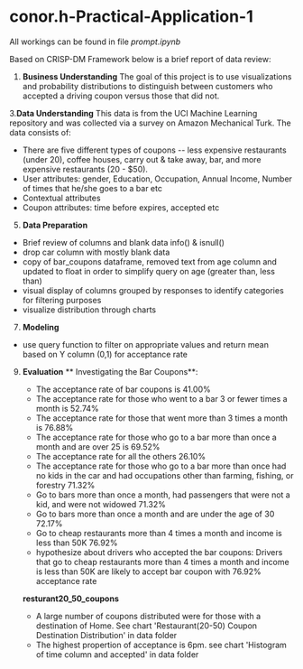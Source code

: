# conor.h-Practical-Application-1

All workings can be found in file _prompt.ipynb_

Based on CRISP-DM Framework below is a brief report of data review:

1. **Business Understanding**
   The goal of this project is to use visualizations and probability distributions to distinguish between customers who accepted a driving coupon versus those that did not.
   
3.**Data Understanding**
  This data is from the UCI Machine Learning repository and was collected via a survey on Amazon Mechanical Turk. The data consists of:
  - There are five different types of coupons -- less expensive restaurants (under 20), coffee houses, carry out & take away, bar, and more expensive restaurants (20 - $50).
  - User attributes: gender, Education, Occupation, Annual Income, Number of times that he/she goes to a bar etc
  - Contextual attributes
  - Coupon attributes: time before expires, accepted etc

5. **Data Preparation**
  - Brief review of columns and blank data info() & isnull()
  - drop car column with mostly blank data
  - copy of bar_coupons dataframe, removed text from age column and updated to float in order to simplify query on age (greater than, less than)
  - visual display of columns grouped by responses to identify categories for filtering purposes
  - visualize distribution through charts
    
7. **Modeling**
  - use query function to filter on appropriate values and return mean based on Y column (0,1) for acceptance rate

   
9. **Evaluation**
   ** Investigating the Bar Coupons**:
   - The acceptance rate of bar coupons is 41.00%
   - The acceptance rate for those who went to a bar 3 or fewer times a month is 52.74%
   - The acceptance rate for those that went more than 3 times a month is 76.88%
   - The acceptance rate for those who go to a bar more than once a month and are over 25 is 69.52%
   - The acceptance rate for all the others 26.10%
   - The acceptance rate for those who go to a bar more than once had no kids in the car and had occupations other than farming, fishing, or forestry 71.32%
   - Go to bars more than once a month, had passengers that were not a kid, and were not widowed 71.32%
   - Go to bars more than once a month and are under the age of 30 72.17%
   - Go to cheap restaurants more than 4 times a month and income is less than 50K 76.92%
   - hypothesize about drivers who accepted the bar coupons: Drivers that go to cheap restaurants more than 4 times a month and income is less than 50K are likely to accept bar coupon with 76.92% acceptance rate
  
    **resturant20_50_coupons**
   - A large number of coupons distributed were for those with a destination of Home. See chart 'Restaurant(20-50) Coupon Destination Distribution' in data folder
   - The highest propertion of acceptance is 6pm. see chart 'Histogram of time column and accepted' in data folder




